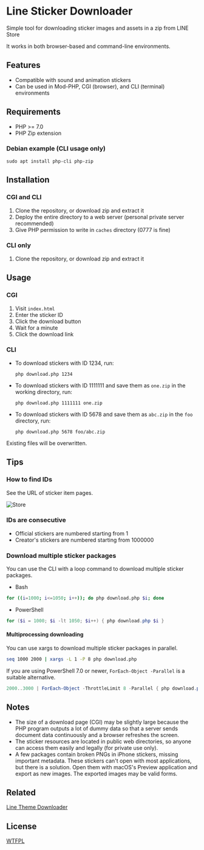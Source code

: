 # Line Sticker Downloader

Simple tool for downloading sticker images and assets in a zip from LINE Store

It works in both browser-based and command-line environments.

## Features

- Compatible with sound and animation stickers
- Can be used in Mod-PHP, CGI (browser), and CLI (terminal) environments

## Requirements

- PHP >= 7.0
- PHP Zip extension

### Debian example (CLI usage only)

`sudo apt install php-cli php-zip`

## Installation

### CGI and CLI

1. Clone the repository, or download zip and extract it
2. Deploy the entire directory to a web server (personal private server recommended)
3. Give PHP permission to write in `caches` directory (0777 is fine)

### CLI only

1. Clone the repository, or download zip and extract it

## Usage

### CGI

1. Visit `index.html`
2. Enter the sticker ID
3. Click the download button
4. Wait for a minute
5. Click the download link

### CLI

- To download stickers with ID 1234, run:

  `php download.php 1234`

- To download stickers with ID 1111111 and save them as `one.zip` in the working directory, run:

  `php download.php 1111111 one.zip`

- To download stickers with ID 5678 and save them as `abc.zip` in the `foo` directory, run:

  `php download.php 5678 foo/abc.zip`

Existing files will be overwritten.

## Tips

### How to find IDs

See the URL of sticker item pages.

![Store](images/store_screen.png)

### IDs are consecutive

- Official stickers are numbered starting from 1
- Creator's stickers are numbered starting from 1000000

### Download multiple sticker packages

You can use the CLI with a loop command to download multiple sticker packages.

- Bash

```bash
for ((i=1000; i<=1050; i++)); do php download.php $i; done
```

- PowerShell

```ps1
for ($i = 1000; $i -lt 1050; $i++) { php download.php $i }
```

#### Multiprocessing downloading

You can use xargs to download multiple sticker packages in parallel.

```sh
seq 1000 2000 | xargs -L 1 -P 8 php download.php
```

If you are using PowerShell 7.0 or newer, `ForEach-Object -Parallel` is a suitable alternative.

```ps1
2000..3000 | ForEach-Object -ThrottleLimit 8 -Parallel { php download.php $_ }
```

## Notes

- The size of a download page (CGI) may be slightly large because the PHP program outputs a lot of dummy data so that a server sends document data continuously and a browser refreshes the screen.
- The sticker resources are located in public web directories, so anyone can access them easily and legally (for private use only).
- A few packages contain broken PNGs in iPhone stickers, missing important metadata. These stickers can't open with most applications, but there is a solution. Open them with macOS's Preview application and export as new images. The exported images may be valid forms.

## Related

[Line Theme Downloader](https://github.com/curegit/line-theme-downloader)

## License

[WTFPL](LICENSE)
